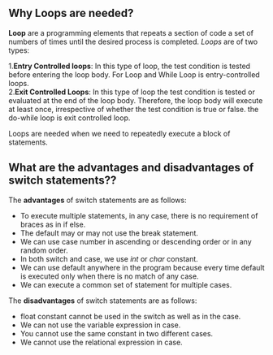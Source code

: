 ## Why Loops are needed?

**Loop** are a programming elements that repeats a section of code a set of numbers of times until the desired process is completed. _Loops_ are of two types:</br>

1.**Entry Controlled loops**: In this type of loop, the test condition is tested before entering the loop body. For Loop and While Loop is entry-controlled loops.</br>2.**Exit Controlled Loops**: In this type of loop the test condition is tested or evaluated at the end of the loop body. Therefore, the loop body will execute at least once, irrespective of whether the test condition is true or false. the do-while loop is exit controlled loop.

Loops are needed when we need to repeatedly execute a block of statements.

## What are the advantages and disadvantages of switch statements??

The **advantages** of switch statements are as follows:

- To execute multiple statements, in any case, there is no requirement of braces as in if else.
- The default may or may not use the break statement.
- We can use case number in ascending or descending order or in any random order.
- In both switch and case, we use _int_ or _char_ constant.
- We can use default anywhere in the program because every time default is executed only when there is no match of any case.
- We can execute a common set of statement for multiple cases.

The **disadvantages** of switch statements are as follows:

- float constant cannot be used in the switch as well as in the case.
- We can not use the variable expression in case.
- You cannot use the same constant in two different cases.
- We cannot use the relational expression in case.
